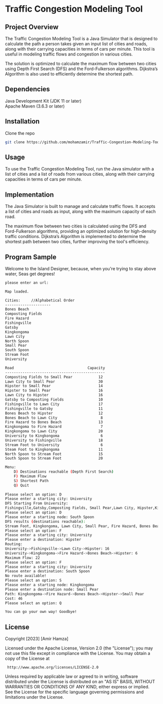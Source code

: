 # Traffic Congestion Modeling Tool

 ## Project Overview
 The Traffic Congestion Modeling Tool is a Java Simulator that is designed to calculate the path a person takes given an input list of cities and roads, along with their carrying capacities in terms of cars per minute. This tool is useful in modeling traffic flows and congestion in various cities.

 The solution is optimized to calculate the maximum flow between two cities using Depth First Search (DFS) and the Ford-Fulkerson algorithms. Dijkstra’s Algorithm is also used to efficiently determine the shortest path.

 ## Dependencies
 Java Development Kit (JDK 11 or later) <br>
 Apache Maven (3.6.3 or later) <br>

 ## Installation
 Clone the repo
 ```bash
 git clone https://github.com/mohamzamir/Traffic-Congestion-Modeling-Tool
 ```

 ## Usage
 To use the Traffic Congestion Modeling Tool, run the Java simulator with a list of cities and a list of roads from various cities, along with their carrying capacities in terms of cars per minute.

 ## Implementation
 The Java Simulator is built to manage and calculate traffic flows. It accepts a list of cities and roads as input, along with the maximum capacity of each road.

 The maximum flow between two cities is calculated using the DFS and Ford-Fulkerson algorithms, providing an optimized solution for high-density traffic conditions. Dijkstra’s Algorithm is implemented to determine the shortest path between two cities, further improving the tool's efficiency.
 
 ## Program Sample
 
 Welcome to the Island Designer, because, when you're trying to stay above water, Seas get degrees!

```bash
please enter an url:
```

```bash
Map loaded.

Cities:     //Alphabetical Order
---------------------
Bones Beach
Composting Fields
Fire Hazard
Fishingville
Gatsby
Kingkongoma
Lawn City
North Spoon
Small Pear
South Spoon
Stream Foot
University

Road                                  Capacity
----------------------------------------------
Composting Fields to Small Pear            12
Lawn City to Small Pear                    30
Hipster to Small Pear                      14
Hipster to Small Pear                      16
Lawn City to Hipster                       16
Gatsby to Composting Fields                10
Fishingville to Lawn City                  17
Fishingville to Gatsby                     11
Bones Beach to Hipster                     12
Bones Beach to Lawn City     	            8
Fire Hazard to Bones Beach                 13
Kingkongoma to Fire Hazard                  7
Kingkongoma to Lawn City                   20
University to Kingkongoma                   6
University to Fishingville                 18
Stream Foot to University                   6
Steam Foot to Kingkongoma                  11
North Spoon to Stream Foot                 15
South Spoon to Stream Foot                 20

Menu:
    D) Destinations reachable (Depth First Search)
    F) Maximum Flow
    S) Shortest Path 
    Q) Quit
    
Please select an option: D
Please enter a starting city: University
DFS Starting From University:
Fishingville,Gatsby,Composting Fields, Small Pear,Lawn City, Hipster,Kingkongoma,Fire Hazard,BonesBeach
Please select an option: D
Please enter a starting node: South Spoon
DFS results (destinations reachable):
Stream Foot, Kingkongoma, Lawn City, Small Pear, Fire Hazard, Bones Beach, Hipster, Fishingville, Gatsby, Composting Fields
Please select an option: F
Please enter a starting city: University
Please enter a destination: Hipster
Routing: 
University->Fishingville->Lawn City->Hipster: 16
University->Kingkongoma->Fire Hazard->Bones Beach->Hipster: 6
Maximum Flow: 22
Please select an option: F
Please enter a starting city: University
Please enter a destination: South Spoon
No route available!
Please select an option: S 
Please enter a starting node: Kingkongoma
Please enter a destination node: Small Pear
Path: Kingkongoma->Fire Hazard->Bones Beach->Hipster->Small Pear
Cost: 46
Please select an option: Q

You can go your own way! Goodbye!

```


 ## License
 Copyright [2023] [Amir Hamza]

 Licensed under the Apache License, Version 2.0 (the "License");
 you may not use this file except in compliance with the License.
 You may obtain a copy of the License at

     http://www.apache.org/licenses/LICENSE-2.0

 Unless required by applicable law or agreed to in writing, software
 distributed under the License is distributed on an "AS IS" BASIS,
 WITHOUT WARRANTIES OR CONDITIONS OF ANY KIND, either express or implied.
 See the License for the specific language governing permissions and
 limitations under the License.
